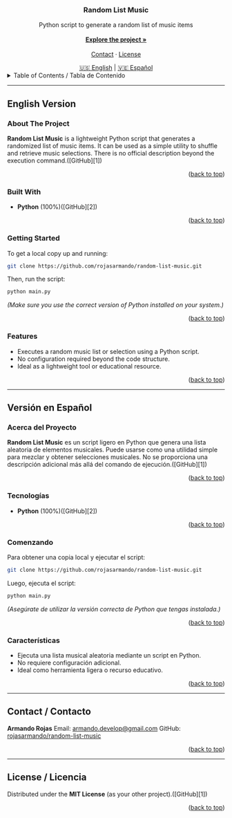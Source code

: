 <a id="readme-top"></a>

<!-- PROJECT SHIELDS -->

[stars-shield]: https://img.shields.io/github/stars/rojasarmando/random-list-music.svg?style=for-the-badge
[stars-url]: https://github.com/rojasarmando/random-list-music/stargazers
[forks-shield]: https://img.shields.io/github/forks/rojasarmando/random-list-music.svg?style=for-the-badge
[forks-url]: https://github.com/rojasarmando/random-list-music/network/members
[watchers-shield]: https://img.shields.io/github/watchers/rojasarmando/random-list-music.svg?style=for-the-badge
[watchers-url]: https://github.com/rojasarmando/random-list-music/watchers
[license-shield]: https://img.shields.io/github/license/rojasarmando/random-list-music.svg?style=for-the-badge
[license-url]: https://github.com/rojasarmando/random-list-music/blob/master/LICENSE


<br />
<div align="center">
  <h3 align="center">Random List Music</h3>
  <p align="center">
    Python script to generate a random list of music items
    <br />
    <br />
    <a href="#about-the-project"><strong>Explore the project »</strong></a>
    <br />
    <br />
    <a href="#contact">Contact</a>
    ·
    <a href="#license">License</a>
  </p>
</div>

<div align="center">
  <a href="#english-version">🇺🇸 English</a> | 
  <a href="#versión-en-español">🇻🇪 Español</a>
</div>

<details>
  <summary>Table of Contents / Tabla de Contenido</summary>
  <ol>
    <li>
      <a href="#english-version">English Version</a>
      <ul>
        <li><a href="#about-the-project">About The Project</a></li>
        <li><a href="#built-with">Built With</a></li>
        <li><a href="#getting-started">Getting Started</a></li>
        <li><a href="#features">Features</a></li>
      </ul>
    </li>
    <li>
      <a href="#versión-en-español">Versión en Español</a>
      <ul>
        <li><a href="#acerca-del-proyecto">Acerca del Proyecto</a></li>
        <li><a href="#tecnologías">Tecnologías</a></li>
        <li><a href="#comenzando">Comenzando</a></li>
        <li><a href="#características">Características</a></li>
      </ul>
    </li>
    <li><a href="#contact">Contact / Contacto</a></li>
    <li><a href="#license">License / Licencia</a></li>
  </ol>
</details>

---

## English Version

<div id="english-version"></div>

### About The Project

**Random List Music** is a lightweight Python script that generates a randomized list of music items. It can be used as a simple utility to shuffle and retrieve music selections.
There is no official description beyond the execution command.([GitHub][1])

<p align="right">(<a href="#readme-top">back to top</a>)</p>

### Built With

* **Python** (100%)([GitHub][2])

<p align="right">(<a href="#readme-top">back to top</a>)</p>

### Getting Started

To get a local copy up and running:

```sh
git clone https://github.com/rojasarmando/random-list-music.git
```

Then, run the script:

```sh
python main.py
```

*(Make sure you use the correct version of Python installed on your system.)*

<p align="right">(<a href="#readme-top">back to top</a>)</p>

### Features

* Executes a random music list or selection using a Python script.
* No configuration required beyond the code structure.
* Ideal as a lightweight tool or educational resource.

<p align="right">(<a href="#readme-top">back to top</a>)</p>

---

## Versión en Español

<div id="versión-en-español"></div>

### Acerca del Proyecto

**Random List Music** es un script ligero en Python que genera una lista aleatoria de elementos musicales. Puede usarse como una utilidad simple para mezclar y obtener selecciones musicales.
No se proporciona una descripción adicional más allá del comando de ejecución.([GitHub][1])

<p align="right">(<a href="#readme-top">back to top</a>)</p>

### Tecnologías

* **Python** (100%)([GitHub][2])

<p align="right">(<a href="#readme-top">back to top</a>)</p>

### Comenzando

Para obtener una copia local y ejecutar el script:

```sh
git clone https://github.com/rojasarmando/random-list-music.git
```

Luego, ejecuta el script:

```sh
python main.py
```

*(Asegúrate de utilizar la versión correcta de Python que tengas instalada.)*

<p align="right">(<a href="#readme-top">back to top</a>)</p>

### Características

* Ejecuta una lista musical aleatoria mediante un script en Python.
* No requiere configuración adicional.
* Ideal como herramienta ligera o recurso educativo.

<p align="right">(<a href="#readme-top">back to top</a>)</p>

---

## Contact / Contacto

**Armando Rojas**
Email: [armando.develop@gmail.com](mailto:armando.develop@gmail.com)
GitHub: [rojasarmando/random-list-music](https://github.com/rojasarmando/random-list-music)

<p align="right">(<a href="#readme-top">back to top</a>)</p>

---

## License / Licencia

Distributed under the **MIT License** (as your other project).([GitHub][1])

<p align="right">(<a href="#readme-top">back to top</a>)</p>

